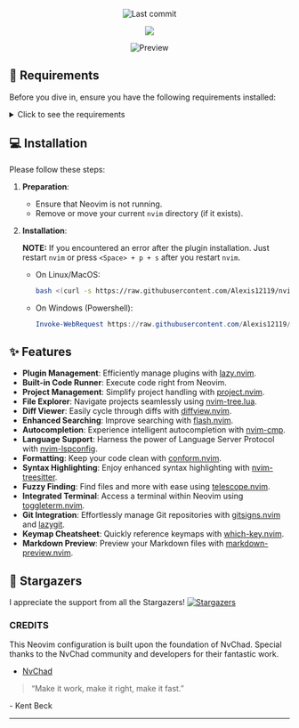 <div align="center">

![Last commit](https://img.shields.io/github/last-commit/Alexis12119/nvim-config?style=for-the-badge&logo=git&color=000F10&logoColor=dark%20orange&labelColor=302D41)

[![](https://img.shields.io/badge/Neovim-0.9+-blueviolet.svg?style=for-the-badge&color=000F10&logo=Neovim&logoColor=green&labelColor=302D41)](https://github.com/neovim/neovim)

![Preview](https://github.com/Alexis12119/nvim-config/assets/74944536/898642af-1ca8-467c-9ffc-52c790d71b39)

</div>

## 📄 Requirements

Before you dive in, ensure you have the following requirements installed:

<details>
<summary>Click to see the requirements</summary>

- **Git:**

  - [lazygit](https://github.com/jesseduffield/lazygit)

- **Telescope:**

  - [fd](https://github.com/sharkdp/fd)
  - [bat](https://github.com/sharkdp/bat)
  - [ripgrep](https://github.com/BurntSushi/ripgrep)
  - [make](https://www.gnu.org/software/make/)

- **Nerd Font (For Icons):**

  - [JetBrainsMono](https://github.com/ryanoasis/nerd-fonts/tree/master/patched-fonts/JetBrainsMono)
  - [Other Fonts](https://www.nerdfonts.com/font-downloads)

- **Neovim:**

  - [Neovim 0.9+](https://github.com/neovim/neovim/releases)
  </details>

## 💻 Installation

Please follow these steps:

1. **Preparation**:

   - Ensure that Neovim is not running.
   - Remove or move your current `nvim` directory (if it exists).

2. **Installation**:

   **NOTE:** If you encountered an error after the plugin installation. Just restart `nvim` or press `<Space> + p + s` after you restart `nvim`.

   - On Linux/MacOS:

     ```sh
     bash <(curl -s https://raw.githubusercontent.com/Alexis12119/nvim-config/main/installer/install.sh)
     ```

   - On Windows (Powershell):
     ```ps1
     Invoke-WebRequest https://raw.githubusercontent.com/Alexis12119/nvim-config/main/installer/install.ps1 -UseBasicParsing | Invoke-Expression
     ```

## ✨ Features

- **Plugin Management**: Efficiently manage plugins with [lazy.nvim](https://github.com/folke/lazy.nvim).
- **Built-in Code Runner**: Execute code right from Neovim.
- **Project Management**: Simplify project handling with [project.nvim](https://github.com/ahmedkhalf/project.nvim).
- **File Explorer**: Navigate projects seamlessly using [nvim-tree.lua](https://github.com/nvim-tree/nvim-tree.lua).
- **Diff Viewer**: Easily cycle through diffs with [diffview.nvim](https://github.com/sindrets/diffview.nvim).
- **Enhanced Searching**: Improve searching with [flash.nvim](https://github.com/folke/flash.nvim).
- **Autocompletion**: Experience intelligent autocompletion with [nvim-cmp](https://github.com/hrsh7th/nvim-cmp).
- **Language Support**: Harness the power of Language Server Protocol with [nvim-lspconfig](https://github.com/neovim/nvim-lspconfig).
- **Formatting**: Keep your code clean with [conform.nvim](https://github.com/stevearc/conform.nvim).
- **Syntax Highlighting**: Enjoy enhanced syntax highlighting with [nvim-treesitter](https://github.com/nvim-treesitter/nvim-treesitter).
- **Fuzzy Finding**: Find files and more with ease using [telescope.nvim](https://github.com/nvim-telescope/telescope.nvim).
- **Integrated Terminal**: Access a terminal within Neovim using [toggleterm.nvim](https://github.com/akinsho/toggleterm.nvim).
- **Git Integration**: Effortlessly manage Git repositories with [gitsigns.nvim](https://github.com/lewis6991/gitsigns.nvim) and [lazygit](https://github.com/jesseduffield/lazygit).
- **Keymap Cheatsheet**: Quickly reference keymaps with [which-key.nvim](https://github.com/folke/which-key.nvim).
- **Markdown Preview**: Preview your Markdown files with [markdown-preview.nvim](https://github.com/iamcco/markdown-preview.nvim).

## 🌟 Stargazers

I appreciate the support from all the Stargazers! [![Stargazers](https://reporoster.com/stars/dark/notext/Alexis12119/nvim-config)](https://github.com/Alexis12119/Nvchad-user/stargazers)

### CREDITS

This Neovim configuration is built upon the foundation of NvChad. Special thanks to the NvChad community and developers for their fantastic work.

- [NvChad](https://github.com/NvChad/NvChad)

> “Make it work, make it right, make it fast.”

\- Kent Beck

---
